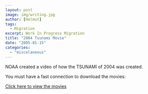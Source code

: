 ```yaml
---
layout: post
image: img/writing.jpg
author: [Helmut]
tags:
  - Migration
excerpt: Work In Progress Migration
title: "2004 Tsunami Movie"
date: "2005-01-15"
categories: 
  - "miscelaneous"
---
```


NOAA created a video of how the TSUNAMI of 2004 was created.

You must have a fast connection to download the movies:

[Click here to view the movies](http://www.noaanews.noaa.gov/stories2005/s2365.htm)

